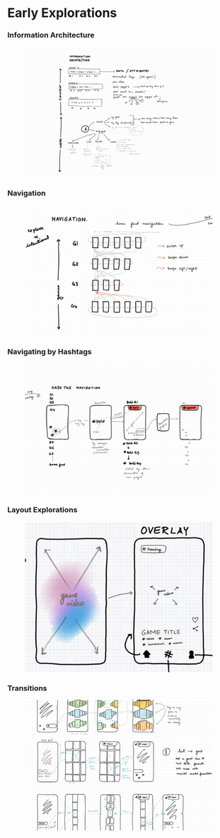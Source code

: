 # Early Explorations

### Information Architecture

<figure><img src="../../../.gitbook/assets/image (13).png" alt=""><figcaption></figcaption></figure>

### Navigation

<figure><img src="../../../.gitbook/assets/image (14).png" alt=""><figcaption></figcaption></figure>

### Navigating by Hashtags

<figure><img src="../../../.gitbook/assets/image (15).png" alt=""><figcaption></figcaption></figure>

### Layout Explorations

<figure><img src="../../../.gitbook/assets/image (16).png" alt=""><figcaption></figcaption></figure>

### Transitions

<figure><img src="../../../.gitbook/assets/image (18).png" alt=""><figcaption></figcaption></figure>









